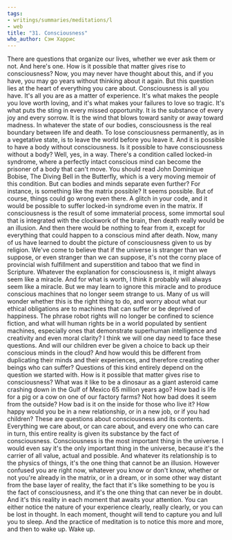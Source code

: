 ```yaml
---
tags:
- writings/summaries/meditations/l
- web
title: "31. Consciousness"
who_author: Сэм Харрис
---
```


There are questions that organize our lives, whether we ever ask them or not. And here's one. How is it possible that matter gives rise to consciousness? Now, you may never have thought about this, and if you have, you may go years without thinking about it again. But this question lies at the heart of everything you care about. Consciousness is all you have. It's all you are as a matter of experience. It's what makes the people you love worth loving, and it's what makes your failures to love so tragic. It's what puts the sting in every missed opportunity. It is the substance of every joy and every sorrow. It is the wind that blows toward sanity or away toward madness. In whatever the state of our bodies, consciousness is the real boundary between life and death. To lose consciousness permanently, as in a vegetative state, is to leave the world before you leave it. And it is possible to have a body without consciousness. Is it possible to have consciousness without a body? Well, yes, in a way. There's a condition called locked-in syndrome, where a perfectly intact conscious mind can become the prisoner of a body that can't move. You should read John Dominique Bobise, The Diving Bell in the Butterfly, which is a very moving memoir of this condition. But can bodies and minds separate even further? For instance, is something like the matrix possible? It seems possible. But of course, things could go wrong even there. A glitch in your code, and it would be possible to suffer locked-in syndrome even in the matrix. If consciousness is the result of some immaterial process, some immortal soul that is integrated with the clockwork of the brain, then death really would be an illusion. And then there would be nothing to fear from it, except for everything that could happen to a conscious mind after death. Now, many of us have learned to doubt the picture of consciousness given to us by religion. We've come to believe that if the universe is stranger than we suppose, or even stranger than we can suppose, it's not the corny place of provincial wish fulfillment and superstition and taboo that we find in Scripture. Whatever the explanation for consciousness is, it might always seem like a miracle. And for what is worth, I think it probably will always seem like a miracle. But we may learn to ignore this miracle and to produce conscious machines that no longer seem strange to us. Many of us will wonder whether this is the right thing to do, and worry about what our ethical obligations are to machines that can suffer or be deprived of happiness. The phrase robot rights will no longer be confined to science fiction, and what will human rights be in a world populated by sentient machines, especially ones that demonstrate superhuman intelligence and creativity and even moral clarity? I think we will one day need to face these questions. And will our children ever be given a choice to back up their conscious minds in the cloud? And how would this be different from duplicating their minds and their experiences, and therefore creating other beings who can suffer? Questions of this kind entirely depend on the question we started with. How is it possible that matter gives rise to consciousness? What was it like to be a dinosaur as a giant asteroid came crashing down in the Gulf of Mexico 65 million years ago? How bad is life for a pig or a cow on one of our factory farms? Not how bad does it seem from the outside? How bad is it on the inside for those who live it? How happy would you be in a new relationship, or in a new job, or if you had children? These are questions about consciousness and its contents. Everything we care about, or can care about, and every one who can care in turn, this entire reality is given its substance by the fact of consciousness. Consciousness is the most important thing in the universe. I would even say it's the only important thing in the universe, because it's the carrier of all value, actual and possible. And whatever its relationship is to the physics of things, it's the one thing that cannot be an illusion. However confused you are right now, whatever you know or don't know, whether or not you're already in the matrix, or in a dream, or in some other way distant from the base layer of reality, the fact that it's like something to be you is the fact of consciousness, and it's the one thing that can never be in doubt. And it's this reality in each moment that awaits your attention. You can either notice the nature of your experience clearly, really clearly, or you can be lost in thought. In each moment, thought will tend to capture you and lull you to sleep. And the practice of meditation is to notice this more and more, and then to wake up. Wake up.